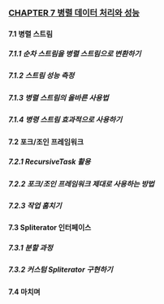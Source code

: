 ### [CHAPTER 7 병렬 데이터 처리와 성능](https://livebook.manning.com/book/modern-java-in-action/chapter-7/)

#### 7.1 병렬 스트림
##### 7.1.1 순차 스트림을 병렬 스트림으로 변환하기
##### 7.1.2 스트림 성능 측정
##### 7.1.3 병렬 스트림의 올바른 사용법
##### 7.1.4 병령 스트림 효과적으로 사용하기
#### 7.2 포크/조인 프레임워크
##### 7.2.1 RecursiveTask 활용
##### 7.2.2 포크/조인 프레임워크 제대로 사용하는 방법
##### 7.2.3 작업 훔치기
#### 7.3 Spliterator 인터페이스
##### 7.3.1 분할 과정
##### 7.3.2 커스텀 Spliterator 구현하기
#### 7.4 마치며